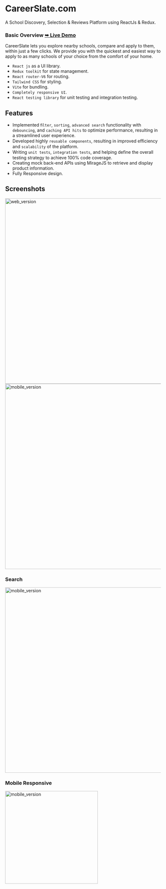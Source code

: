# CareerSlate.com

A School Discovery, Selection & Reviews Platform using ReactJs & Redux.

### Basic Overview [➥ Live Demo](https://careerslate.com/)

CareerSlate lets you explore nearby schools, compare and apply to them, within just a few clicks. We provide you with the quickest and easiest way to apply to as many schools of your choice from the comfort of your home.

- `React js` as a UI library.
- `Redux toolkit` for state management.
- `React router-V6` for routing.
- `Tailwind CSS` for styling.
- `Vite` for bundling.
- `Completely responsive UI`.
- `React testing library` for unit testing and integration testing.

## Features

- Implemented `ﬁlter`, `sorting`, `advanced search` functionality with `debouncing`, and `caching API hits` to optimize performance, resulting in a streamlined user experience.
- Developed highly `reusable components`, resulting in improved
  eﬃciency and `scalability` of the platform.
- Writing `unit tests`, `integration tests`, and helping deﬁne the overall testing strategy to achieve 100% code coverage.
- Creating mock back-end APIs using MirageJS to retrieve and
  display product information.
- Fully Responsive design.

## Screenshots

<img src="./src/assets/screenshots/sc1.png" alt="web_version" width="600px" />
<br/>
<img src="./src/assets/screenshots/sc2.png" alt="mobile_version" width="600px" />
<br/>

### Search

<img src="./src/assets/screenshots/sc3.png" alt="mobile_version" width="600px" />
<br/>

### Mobile Responsive
<img src="./src/assets/screenshots/sc4.png" alt="mobile_version" width="300px" />
